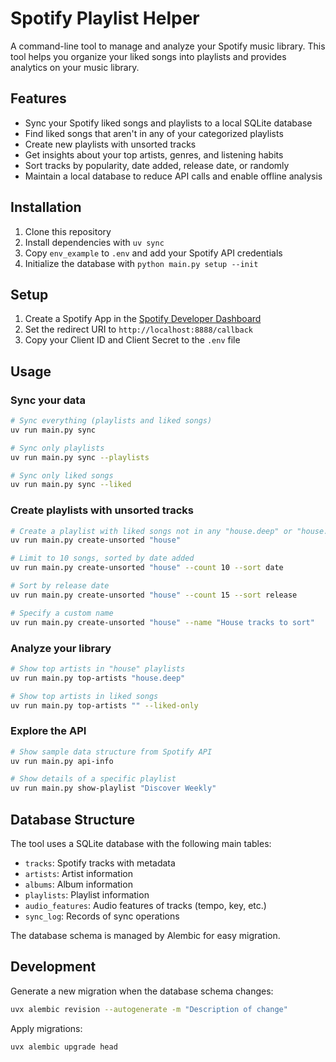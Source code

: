 # Spotify Playlist Helper

A command-line tool to manage and analyze your Spotify music library. This tool helps you organize your liked songs into playlists and provides analytics on your music library.

## Features

- Sync your Spotify liked songs and playlists to a local SQLite database
- Find liked songs that aren't in any of your categorized playlists
- Create new playlists with unsorted tracks
- Get insights about your top artists, genres, and listening habits
- Sort tracks by popularity, date added, release date, or randomly
- Maintain a local database to reduce API calls and enable offline analysis

## Installation

1. Clone this repository
2. Install dependencies with `uv sync`
3. Copy `env_example` to `.env` and add your Spotify API credentials
4. Initialize the database with `python main.py setup --init`

## Setup

1. Create a Spotify App in the [Spotify Developer Dashboard](https://developer.spotify.com/dashboard/)
2. Set the redirect URI to `http://localhost:8888/callback`
3. Copy your Client ID and Client Secret to the `.env` file

## Usage

### Sync your data

```bash
# Sync everything (playlists and liked songs)
uv run main.py sync

# Sync only playlists
uv run main.py sync --playlists

# Sync only liked songs
uv run main.py sync --liked
```

### Create playlists with unsorted tracks

```bash
# Create a playlist with liked songs not in any "house.deep" or "house.tech" playlists
uv run main.py create-unsorted "house"

# Limit to 10 songs, sorted by date added
uv run main.py create-unsorted "house" --count 10 --sort date

# Sort by release date
uv run main.py create-unsorted "house" --count 15 --sort release

# Specify a custom name
uv run main.py create-unsorted "house" --name "House tracks to sort"
```

### Analyze your library

```bash
# Show top artists in "house" playlists
uv run main.py top-artists "house.deep"

# Show top artists in liked songs
uv run main.py top-artists "" --liked-only
```

### Explore the API

```bash
# Show sample data structure from Spotify API
uv run main.py api-info

# Show details of a specific playlist
uv run main.py show-playlist "Discover Weekly"
```

## Database Structure

The tool uses a SQLite database with the following main tables:

- `tracks`: Spotify tracks with metadata
- `artists`: Artist information
- `albums`: Album information
- `playlists`: Playlist information
- `audio_features`: Audio features of tracks (tempo, key, etc.)
- `sync_log`: Records of sync operations

The database schema is managed by Alembic for easy migration.

## Development

Generate a new migration when the database schema changes:

```bash
uvx alembic revision --autogenerate -m "Description of change"
```

Apply migrations:

```bash
uvx alembic upgrade head
```
